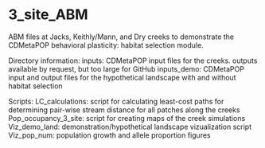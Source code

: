 # 3_site_ABM
ABM files at Jacks, Keithly/Mann, and Dry creeks to demonstrate the CDMetaPOP behavioral plasticity: habitat selection module.

Directory information:
inputs: CDMetaPOP input files for the creeks. outputs available by request, but too large for GitHub
inputs_demo: CDMetaPOP input and output files for the hypothetical landscape with and without habitat selection

Scripts:
LC_calculations: script for calculating least-cost paths for determining pair-wise stream distance for all patches along the creeks
Pop_occupancy_3_site: script for creating maps of the creek simulations
Viz_demo_land: demonstration/hypothetical landscape vizualization script
Viz_pop_num: population growth and allele proportion figures
